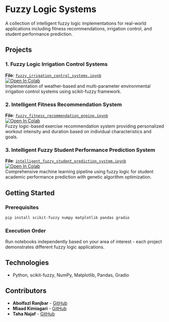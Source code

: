 # Fuzzy Logic Systems

A collection of intelligent fuzzy logic implementations for real-world applications including fitness recommendations, irrigation control, and student performance prediction.

## Projects

### 1. Fuzzy Logic Irrigation Control Systems
**File**: [`fuzzy_irrigation_control_systems.ipynb`](fuzzy_irrigation_control_systems.ipynb)  
[![Open In Colab](https://colab.research.google.com/assets/colab-badge.svg)](https://colab.research.google.com/drive/1yAN8-U4PYYpOpNwnDTreGdBmlVWGl4eu)  
Implementation of weather-based and multi-parameter environmental irrigation control systems using scikit-fuzzy framework.

### 2. Intelligent Fitness Recommendation System
**File**: [`fuzzy_fitness_recommendation_engine.ipynb`](fuzzy_fitness_recommendation_engine.ipynb)  
[![Open In Colab](https://colab.research.google.com/assets/colab-badge.svg)](https://colab.research.google.com/drive/11p30XD-a83GTM2b3IwDfFg3g9wm4e9bz)  
Fuzzy logic-based exercise recommendation system providing personalized workout intensity and duration based on individual characteristics and goals.


### 3. Intelligent Fuzzy Student Performance Prediction System
**File**: [`intelligent_fuzzy_student_prediction_system.ipynb`](intelligent_fuzzy_student_prediction_system.ipynb)  
[![Open In Colab](https://colab.research.google.com/assets/colab-badge.svg)](https://colab.research.google.com/drive/1Q9e0ui0XnKmplZ_2KETsCZYt4KRzCK6h)  
Comprehensive machine learning pipeline using fuzzy logic for student academic performance prediction with genetic algorithm optimization.

## Getting Started

### Prerequisites
```bash
pip install scikit-fuzzy numpy matplotlib pandas gradio
```

### Execution Order
Run notebooks independently based on your area of interest - each project demonstrates different fuzzy logic applications.

## Technologies
- Python, scikit-fuzzy, NumPy, Matplotlib, Pandas, Gradio

## Contributors
- **Abolfazl Ranjbar** - [GitHub](https://github.com/ImRanjbar)
- **Miaad Kimiagari** - [GitHub](https://github.com/Miaad2004)
- **Taha Najaf** - [GitHub](https://github.com/taha-najaf)